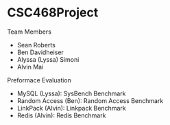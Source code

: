 # CSC468Project

Team Members 
- Sean Roberts 
- Ben Davidheiser
- Alyssa (Lyssa) Simoni
- Alvin Mai

Preformace Evaluation 
- MySQL (Lyssa): SysBench Benchmark
- Random Access (Ben): Random Access Benchmark
- LinkPack (Alvin): Linkpack Benchmark
- Redis (Alvin): Redis Benchmark
